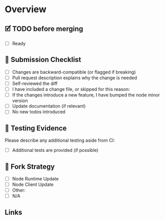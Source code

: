 # Overview

<!-- Describe your changes briefly here, with some context as to why this is needed. -->

## 🗹 TODO before merging

<!-- Add anything here that needs to be completed before the PR can be merged. -->
- [ ] Ready

## 📌 Submission Checklist

<!-- Please check all the boxes that apply to your pull request. -->

- [ ] Changes are backward-compatible (or flagged if breaking)
- [ ] Pull request description explains why the change is needed
- [ ] Self-reviewed the diff
- [ ] I have included a change file, or skipped for this reason: <!-- e.g. change only affects CI -->
- [ ] If the changes introduce a new feature, I have bumped the node minor version
- [ ] Update documentation (if relevant)
- [ ] No new todos introduced

## 🧪 Testing Evidence

<!-- Describe how this was tested. Include commands, logs, test outputs or paste in screen clips where useful. -->

Please describe any additional testing aside from CI:

- [ ] Additional tests are provided (if possible)

## 🔱 Fork Strategy

<!-- How can we update to these changes without disrupting the network? Is it an update to the Node runtime, client, etc. -->

- [ ] Node Runtime Update
- [ ] Node Client Update
- [ ] Other: <!-- Please give details. -->
- [ ] N/A

## Links

<!--
- Link any relevant Confluence or additional Jira tickets if need be
- If your PR closes some of the existing issues, please add links to them here.
  Mentioned issues will be automatically closed.
  Usage: "Closes #<issue number>", or "Closes (paste link of issue)"
-->
